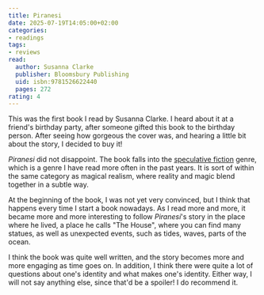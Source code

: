 ```yaml
---
title: Piranesi
date: 2025-07-19T14:05:00+02:00
categories:
- readings
tags:
- reviews
read:
  author: Susanna Clarke
  publisher: Bloomsbury Publishing
  uid: isbn:9781526622440
  pages: 272
rating: 4
---
```


This was the first book I read by Susanna Clarke. I heard about it at a friend's birthday party, after someone gifted this book to the birthday person. After seeing how gorgeous the cover was, and hearing a little bit about the story, I decided to buy it!

<!--more-->

*Piranesi* did not disappoint. The book falls into the [speculative fiction](https://en.wikipedia.org/wiki/Speculative_fiction) genre, which is a genre I have read more often in the past years. It is sort of within the same category as magical realism, where reality and magic blend together in a subtle way.

At the beginning of the book, I was not yet very convinced, but I think that happens every time I start a book nowadays. As I read more and more, it became more and more interesting to follow *Piranesi*'s story in the place where he lived, a place he calls "The House", where you can find many statues, as well as unexpected events, such as tides, waves, parts of the ocean.

I think the book was quite well written, and the story becomes more and more engaging as time goes on. In addition, I think there were quite a lot of questions about one's identity and what makes one's identity. Either way, I will not say anything else, since that'd be a spoiler! I do recommend it.
